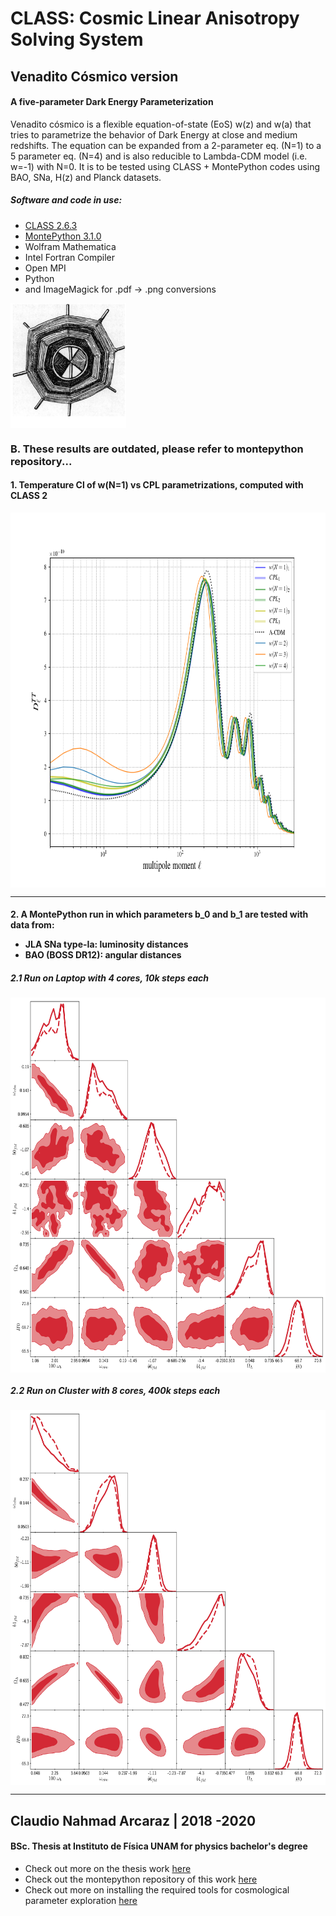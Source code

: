 # CLASS: Cosmic Linear Anisotropy Solving System

## Venadito Cósmico version
#### A five-parameter Dark Energy Parameterization 

Venadito cósmico is a flexible equation-of-state (EoS) w(z) and w(a) that tries to parametrize the behavior of Dark Energy at close and medium redshifts. The equation can be expanded from a 2-parameter eq. (N=1) to a 5 parameter eq. (N=4) and is also reducible to Lambda-CDM model (i.e. w=-1) with N=0. It is to be tested using CLASS + MontePython codes using BAO, SNa, H(z) and Planck datasets.

##### Software and code in use:

- [CLASS 2.6.3](https://github.com/lesgourg/class_public)
- [MontePython 3.1.0](https://monte-python.readthedocs.io/en/latest/index.html)
- Wolfram Mathematica
- Intel Fortran Compiler
- Open MPI
- Python
- and ImageMagick for .pdf -> .png conversions


<!--The purpose of the following images is to link the scientific research being conducted, with the cosmogonic understanding of the Universe (Tututzi Maxa Kwaxi) of the meso-american Waixarika (Huichol) culture in pre-hispanic Mexico. Not just as an aesthetic analogy between numbers (N=1,2,3,4) and deities (Sun, Eagle, Deer and Peyote) / (Tayau, Tatei Wexica Wimari, Tamatzi Kauyumari and Hikuri) but as a test of reconciliation between the scientific work and the mithological tradition; two disciplines that appear to be antagonistic but may coexist peacefully and nourish from each other, making the scientific labour a more humane and diverse activity.

This is a work in progress.

### A. The Myth of the origin of the Universe according to Wixarika culture

<img src="venadito.jpeg" height="400" width="400" align="middle" alt="el universo"> <img src="universo.jpg" height="400" align="middle">

#### El universo:
  - Bisabuelo Cola de Venado: El Universo (Tututzi Maxa Kwaxi)
  - Abuela Tierra (imágen de la Tierra) (Tukutzi Nakawe) (e)
  - Abuelo Fuego (Nairy / Tatewari)
  - Padre Sol (Tayau)
  - El Hermano Venado (Tamatzi Kauyumari) (a)
  - Madre Águila (b)
  - Corazón y Plumas de Águila (c,d)
  - Halcón (Piwa'mi) (f)
  - Biznaga de Peyote (Hikuri) (g)

#### Serán simbolizados de la siguiente manera:
  - El Universo con el nombre Kwaxi ó Kwari y con el número N=0
    - equivalente a modelo Lambda-CDM con w=-1
  - El Sol a través de un escudo u "Ojo del Sol": Nearika/Nierika y con el número N=1
    - equivalente a modelo w0wa-CDM / parametrización CPL
  - La Tierra con el nombre Nakawe y el número N=2
    - parametrización con 3 parámetros libres
  - El Águila con el nombre Wimari y el número N=3
    - parametrización con 4 parámetros libres
  - El Venado con el nombre Kauyumari y el número N=4
    - parametrización con 5 parámetros libres-->

<p>
<img src="img-2.jpg" height="200" align="middle">
</p>

<!--otra imagen (cuervo) en "https://i.pinimg.com/originals/68/0a/b0/680ab0766d762f58282bf73b42b1a20b.jpg"-->

### B. These results are outdated, please refer to montepython repository...

<p>
<h4> 1. Temperature Cl of w(N=1) vs CPL parametrizations, computed with CLASS 2</h4>
<img src="comparison_all.png" align="middle" height="600">
</p>

--------------------------------------------------------------------------------------------------------------------

<p>
<h4> 2. A MontePython run in which parameters b_0 and b_1 are tested with data from:
  <ul>
  <li> JLA SNa type-Ia: luminosity distances
  <li> BAO (BOSS DR12): angular distances 
  </ul>
</h4>

<h5> 2.1 Run on Laptop with 4 cores, 10k steps each </h5>
<img src="nrk_11-14_local3_f1.5_triangle.png" align="middle" height="600">

<h5> 2.2 Run on Cluster with 8 cores, 400k steps each </h5>
<img src="nrk_11-28_f1.7.png" align="middle" height="600">
</p>

*************************************************************************
## Claudio Nahmad Arcaraz | 2018 -2020
#### BSc. Thesis at Instituto de Física UNAM for physics bachelor's degree
  - Check out more on the thesis work [here](https://github.com/ClaudioNahmad/thesis_BSc)
  - Check out the montepython repository of this work [here](https://github.com/ClaudioNahmad/montepython-kauyumari)
  - Check out more on installing the required tools for cosmological parameter exploration [here](https://github.com/ClaudioNahmad/Servicio-Social)
